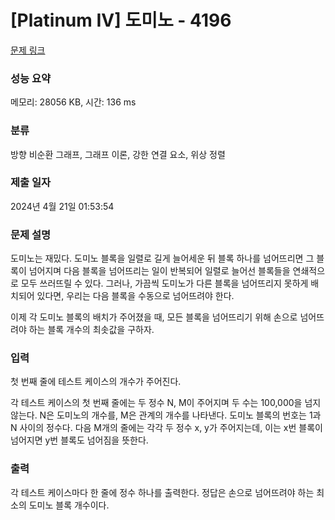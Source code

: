 # [Platinum IV] 도미노 - 4196 

[문제 링크](https://www.acmicpc.net/problem/4196) 

### 성능 요약

메모리: 28056 KB, 시간: 136 ms

### 분류

방향 비순환 그래프, 그래프 이론, 강한 연결 요소, 위상 정렬

### 제출 일자

2024년 4월 21일 01:53:54

### 문제 설명

<p>도미노는 재밌다. 도미노 블록을 일렬로 길게 늘어세운 뒤 블록 하나를 넘어뜨리면 그 블록이 넘어지며 다음 블록을 넘어뜨리는 일이 반복되어 일렬로 늘어선 블록들을 연쇄적으로 모두 쓰러뜨릴 수 있다. 그러나, 가끔씩 도미노가 다른 블록을 넘어뜨리지 못하게 배치되어 있다면, 우리는 다음 블록을 수동으로 넘어뜨려야 한다.</p>

<p>이제 각 도미노 블록의 배치가 주어졌을 때, 모든 블록을 넘어뜨리기 위해 손으로 넘어뜨려야 하는 블록 개수의 최솟값을 구하자.</p>

### 입력 

 <p>첫 번째 줄에 테스트 케이스의 개수가 주어진다.</p>

<p>각 테스트 케이스의 첫 번째 줄에는 두 정수 N, M이 주어지며 두 수는 100,000을 넘지 않는다. N은 도미노의 개수를, M은 관계의 개수를 나타낸다. 도미노 블록의 번호는 1과 N 사이의 정수다. 다음 M개의 줄에는 각각 두 정수 x, y가 주어지는데, 이는 x번 블록이 넘어지면 y번 블록도 넘어짐을 뜻한다.</p>

### 출력 

 <p>각 테스트 케이스마다 한 줄에 정수 하나를 출력한다. 정답은 손으로 넘어뜨려야 하는 최소의 도미노 블록 개수이다.</p>

